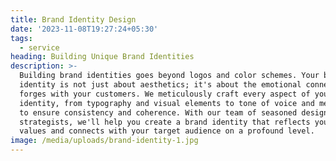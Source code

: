 ```yaml
---
title: Brand Identity Design
date: '2023-11-08T19:27:24+05:30'
tags:
  - service
heading: Building Unique Brand Identities
description: >-
  Building brand identities goes beyond logos and color schemes. Your brand
  identity is not just about aesthetics; it's about the emotional connection it
  forges with your customers. We meticulously craft every aspect of your brand
  identity, from typography and visual elements to tone of voice and messaging,
  to ensure consistency and coherence. With our team of seasoned design
  strategists, we'll help you create a brand identity that reflects your core
  values and connects with your target audience on a profound level.
image: /media/uploads/brand-identity-1.jpg
---
```


